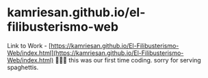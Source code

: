 # kamriesan.github.io/el-filibusterismo-web
Link to Work - [https://kamriesan.github.io/El-Filibusterismo-Web/index.html](https://kamriesan.github.io/El-Filibusterismo-Web/index.html)
🍝🍝🍝 this was our first time coding. sorry for serving spaghettis.

